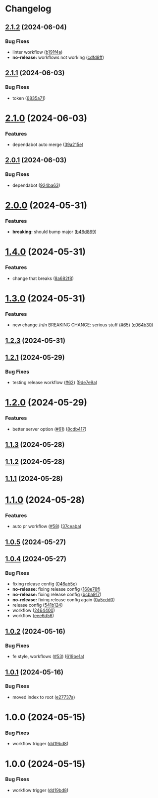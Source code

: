 # Changelog

## [2.1.2](https://github.com/nikolajovancevic/automating-stuff/compare/2.1.1...2.1.2) (2024-06-04)


### Bug Fixes

* linter workflow ([b191f4a](https://github.com/nikolajovancevic/automating-stuff/commit/b191f4a0ff947468ff3cb155c6df2a911456c3cf))
* **no-release:** workflows not working ([cdfd8ff](https://github.com/nikolajovancevic/automating-stuff/commit/cdfd8ff6133fd10bc042e59deef918ce0d575001))

## [2.1.1](https://github.com/nikolajovancevic/automating-stuff/compare/2.1.0...2.1.1) (2024-06-03)


### Bug Fixes

* token ([6835a71](https://github.com/nikolajovancevic/automating-stuff/commit/6835a714edd991c8afcc8142df57fffc98b1f593))

# [2.1.0](https://github.com/nikolajovancevic/automating-stuff/compare/2.0.1...2.1.0) (2024-06-03)


### Features

* dependabot auto merge ([39a215e](https://github.com/nikolajovancevic/automating-stuff/commit/39a215e09530b97e3500f090c49dc04ff1ac33b1))

## [2.0.1](https://github.com/nikolajovancevic/automating-stuff/compare/2.0.0...2.0.1) (2024-06-03)


### Bug Fixes

* dependabot ([924ba63](https://github.com/nikolajovancevic/automating-stuff/commit/924ba631ba20925110af7b7fd27658a4fa7d3bc8))

# [2.0.0](https://github.com/nikolajovancevic/automating-stuff/compare/1.4.0...2.0.0) (2024-05-31)


### Features

* **breaking:** should bump major ([b46d869](https://github.com/nikolajovancevic/automating-stuff/commit/b46d86921ab1de832d705b26d414f503a1405ca3))

# [1.4.0](https://github.com/nikolajovancevic/automating-stuff/compare/1.3.0...1.4.0) (2024-05-31)


### Features

* change that breaks ([8a682f8](https://github.com/nikolajovancevic/automating-stuff/commit/8a682f88bfac340ebe047417a66d07040803b5cb))

# [1.3.0](https://github.com/nikolajovancevic/automating-stuff/compare/1.2.3...1.3.0) (2024-05-31)


### Features

* new change /n/n BREAKING CHANGE: serious stuff ([#65](https://github.com/nikolajovancevic/automating-stuff/issues/65)) ([c064b30](https://github.com/nikolajovancevic/automating-stuff/commit/c064b308d318cbef8259bad3dd57b4dd981e9520))

## [1.2.3](https://github.com/nikolajovancevic/automating-stuff/compare/1.2.2...1.2.3) (2024-05-31)

## [1.2.1](https://github.com/nikolajovancevic/automating-stuff/compare/1.2.0...1.2.1) (2024-05-29)


### Bug Fixes

* testing release workflow ([#62](https://github.com/nikolajovancevic/automating-stuff/issues/62)) ([9de7e9a](https://github.com/nikolajovancevic/automating-stuff/commit/9de7e9a705705d6953e7fe6937e1860252851a35))

# [1.2.0](https://github.com/nikolajovancevic/automating-stuff/compare/1.1.3...1.2.0) (2024-05-29)


### Features

* better server option ([#61](https://github.com/nikolajovancevic/automating-stuff/issues/61)) ([8cdb417](https://github.com/nikolajovancevic/automating-stuff/commit/8cdb417557b05c051662bca64f39222c738678e2))

## [1.1.3](https://github.com/nikolajovancevic/automating-stuff/compare/1.1.2...1.1.3) (2024-05-28)

## [1.1.2](https://github.com/nikolajovancevic/automating-stuff/compare/1.1.1...1.1.2) (2024-05-28)

## [1.1.1](https://github.com/nikolajovancevic/automating-stuff/compare/1.1.0...1.1.1) (2024-05-28)

# [1.1.0](https://github.com/nikolajovancevic/automating-stuff/compare/1.0.5...1.1.0) (2024-05-28)


### Features

* auto pr workflow ([#58](https://github.com/nikolajovancevic/automating-stuff/issues/58)) ([37ceaba](https://github.com/nikolajovancevic/automating-stuff/commit/37ceabaf71c9365aa632492da66b25a3a62708c9))

## [1.0.5](https://github.com/nikolajovancevic/automating-stuff/compare/v1.0.4...1.0.5) (2024-05-27)

## [1.0.4](https://github.com/nikolajovancevic/automating-stuff/compare/v1.0.3...v1.0.4) (2024-05-27)


### Bug Fixes

* fixing release config ([046ab5e](https://github.com/nikolajovancevic/automating-stuff/commit/046ab5eb3110eee8347f55012b8643e293e5966f))
* **no-release:** fixing release config ([168e78f](https://github.com/nikolajovancevic/automating-stuff/commit/168e78faeb2954ea8a598d080e736a5cdcfb8930))
* **no-release:** fixing release config ([bcba917](https://github.com/nikolajovancevic/automating-stuff/commit/bcba91783750a278cde6126db144ba4bad715c14))
* **no-release:** fixing release config again ([0a5cdd0](https://github.com/nikolajovancevic/automating-stuff/commit/0a5cdd01ecdcc36ec8d9dcc7c652be24c0d46657))
* release config ([541b124](https://github.com/nikolajovancevic/automating-stuff/commit/541b124dfc0b558f7930defd50901c47bf93d689))
* workflow ([2464400](https://github.com/nikolajovancevic/automating-stuff/commit/2464400c57f57d698a37bf980b283cc3037ecdf2))
* workflow ([eee6d56](https://github.com/nikolajovancevic/automating-stuff/commit/eee6d565fffa9d1b1af5c127f1bef0c154c825ae))

## [1.0.2](https://github.com/nikolajovancevic/automating-stuff/compare/v1.0.1...v1.0.2) (2024-05-16)


### Bug Fixes

* fe style, workflows ([#53](https://github.com/nikolajovancevic/automating-stuff/issues/53)) ([619be1a](https://github.com/nikolajovancevic/automating-stuff/commit/619be1a506184f6dfc36d5c3908874c0a27d15f7))

## [1.0.1](https://github.com/nikolajovancevic/automating-stuff/compare/v1.0.0...v1.0.1) (2024-05-16)


### Bug Fixes

* moved index to root ([e27737a](https://github.com/nikolajovancevic/automating-stuff/commit/e27737abd5992b89002ed869179a2e7d356304bb))

# 1.0.0 (2024-05-15)


### Bug Fixes

* workflow trigger ([dd19bd8](https://github.com/nikolajovancevic/automating-stuff/commit/dd19bd8117c632c960cfe51117713e48b3438e94))

# 1.0.0 (2024-05-15)


### Bug Fixes

* workflow trigger ([dd19bd8](https://github.com/nikolajovancevic/automating-stuff/commit/dd19bd8117c632c960cfe51117713e48b3438e94))
